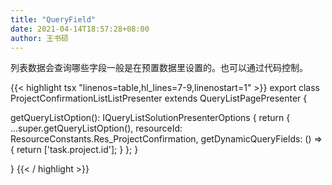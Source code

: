 ```yaml
---
title: "QueryField"
date: 2021-04-14T18:57:28+08:00
author: 王书硕
---
```


列表数据会查询哪些字段一般是在预置数据里设置的。也可以通过代码控制。

{{< highlight tsx "linenos=table,hl_lines=7-9,linenostart=1" >}}
export class ProjectConfirmationListListPresenter extends QueryListPagePresenter {

   getQueryListOption(): IQueryListSolutionPresenterOptions {
    return {
      ...super.getQueryListOption(),
      resourceId: ResourceConstants.Res_ProjectConfirmation,
      getDynamicQueryFields: () => {
        return ['task.project.id'];
      }
    };
  }

}
{{< / highlight >}}
